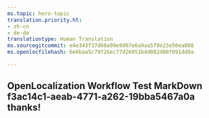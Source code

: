 ```yaml
---
ms.topic: hero-topic
translation.priority.ht:
- zh-cn
- de-de
translationtype: Human Translation
ms.sourcegitcommit: e4e343f37d60a99e9d07e6a9aa5f0e23e56ea808
ms.openlocfilehash: 6e6baa5c79f26ec77d26951b4d082d08f691dd0a

---
```

## OpenLocalization Workflow Test MarkDown f3ac14c1-aeab-4771-a262-19bba5467a0a thanks!



<!--HONumber=Jul16_HO4-->


